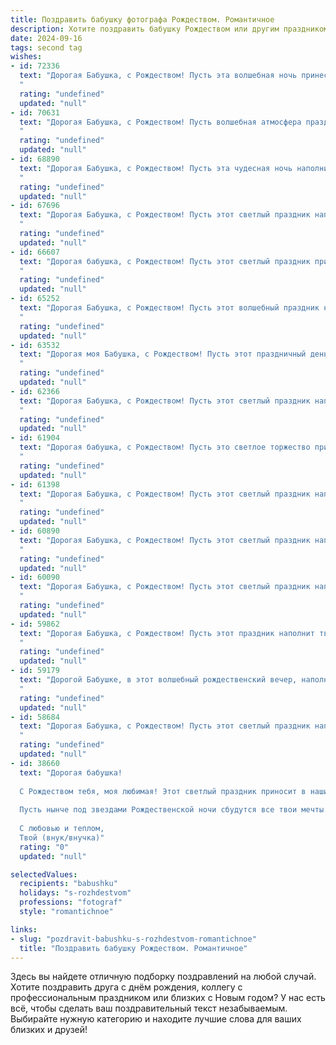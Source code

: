 ```yaml
---
title: Поздравить бабушку фотографа Рождеством. Романтичное
description: Хотите поздравить бабушку Рождеством или другим праздником? Наш ИИ создаст незабываемое поздравление, а вы обязательно выделитесь среди других.  
date: 2024-09-16
tags: second tag
wishes:
- id: 72336
  text: "Дорогая Бабушка, с Рождеством! Пусть эта волшебная ночь принесет тебе мир, любовь и радость, подобные тем, которые ты даришь своим снимкам.  Пусть каждый кадр твоей жизни будет полон счастья, а твой талант фотографа продолжает вдохновлять всех вокруг.
  "
  rating: "undefined"
  updated: "null"
- id: 70631
  text: "Дорогая Бабушка, с Рождеством! Пусть волшебная атмосфера праздника наполнит Ваш дом теплом и светом, а снимки, которые Вы сделаете в эти дни, сохранят самые яркие моменты и подарят Вам неповторимые воспоминания.
  "
  rating: "undefined"
  updated: "null"
- id: 68890
  text: "Дорогая Бабушка, с Рождеством! Пусть эта чудесная ночь наполнит твою душу теплом и светом, а сердце - радостью и любовью. Ты - наша любимая, а твои фотографии - словно запечатленные мгновения счастья, которые мы храним в своих сердцах.
  "
  rating: "undefined"
  updated: "null"
- id: 67696
  text: "Дорогая Бабушка, с Рождеством! Пусть этот светлый праздник наполнит Вашу жизнь теплом, радостью и вдохновением, как волшебный свет праздничных огней, который Вы так умело ловите в объектив своей фотокамеры.
  "
  rating: "undefined"
  updated: "null"
- id: 66607
  text: "Дорогая бабушка, с Рождеством! Пусть этот светлый праздник принесет вам тепло, уют и нежность, а в вашем сердце расцветут самые яркие и сокровенные мечты!
  "
  rating: "undefined"
  updated: "null"
- id: 65252
  text: "Дорогая Бабушка, с Рождеством! Пусть этот волшебный праздник наполнит твою жизнь светом, теплом и любовью, как твоё сердце наполняет любовью весь мир. Пусть каждый кадр твоей жизни, как и твои прекрасные фотографии, будет полон радости и счастья!
  "
  rating: "undefined"
  updated: "null"
- id: 63532
  text: "Дорогая моя Бабушка, с Рождеством! Пусть этот праздничный день наполнит Вашу душу теплом, любовью и светом, как Ваши фотографии всегда наполняют наши сердца красотой и  волшебством. Желаю Вам  крепкого здоровья, бесконечного счастья и  много-много ярких  моментов,  которые  останутся  в  Вашей  памяти  как  самые  прекрасные  картины.
  "
  rating: "undefined"
  updated: "null"
- id: 62366
  text: "Дорогая Бабушка, с Рождеством! Пусть этот светлый праздник наполнит твою жизнь теплом, любовью и удивительными моментами, как прекрасны фотографии, которые ты умеешь создавать. Желаю тебе здоровья, счастья и бесконечного вдохновения!
  "
  rating: "undefined"
  updated: "null"
- id: 61904
  text: "Дорогая бабушка, с Рождеством! Пусть это светлое торжество принесет в твою жизнь тепло, любовь и вдохновение, как яркие вспышки света на твоих волшебных фотографиях.
  "
  rating: "undefined"
  updated: "null"
- id: 61398
  text: "Дорогая Бабушка, с Рождеством! Пусть этот светлый праздник наполнит твою жизнь теплом и любовью, как твои фотографии наполняют наши сердца воспоминаниями. Желаю тебе волшебных мгновений, душевного покоя и крепкого здоровья. С Рождеством!
  "
  rating: "undefined"
  updated: "null"
- id: 60890
  text: "Дорогая Бабушка, с Рождеством! Пусть этот светлый праздник наполнит твой дом теплом, любовью и волшебством. Пусть твой объектив видит только прекрасные моменты, а каждая фотография становится ценным воспоминанием. Желаю тебе крепкого здоровья, творческих успехов и бесконечного счастья!
  "
  rating: "undefined"
  updated: "null"
- id: 60090
  text: "Дорогая Бабушка, с Рождеством! Пусть этот светлый праздник наполнит твой дом теплом и любовью, а в твоем объективе всегда будут отражаться только счастливые моменты.
  "
  rating: "undefined"
  updated: "null"
- id: 59862
  text: "Дорогая Бабушка, с Рождеством! Пусть этот праздник наполнит твой фотоаппарат яркими кадрами счастья, любви и тепла, а сердце —  волшебными мгновениями, которые ты будешь хранить в памяти всю жизнь.
  "
  rating: "undefined"
  updated: "null"
- id: 59179
  text: "Дорогой Бабушке, в этот волшебный рождественский вечер, наполненный теплом семейного очага, я хочу пожелать тебе, чтобы в объектив твоей камеры всегда попадали только самые яркие и счастливые моменты жизни! Пусть твои фотографии продолжают дарить радость и создавать незабываемые воспоминания для всех нас. С Рождеством!
  "
  rating: "undefined"
  updated: "null"
- id: 58684
  text: "Дорогая Бабушка, с Рождеством! Пусть этот светлый праздник наполнит твой дом теплом, любовью и волшебством. Пусть каждый снимок, который ты сделаешь в этот день, будет пропитан радостью и счастьем, как твоя душа, полная доброты и любви.
  "
  rating: "undefined"
  updated: "null"
- id: 38660
  text: "Дорогая бабушка!
  
  С Рождеством тебя, моя любимая! Этот светлый праздник приносит в наши сердца тепло и радость, словно солнечные лучи, запечатленные в твоих удивительных фотографиях. Ты, как истинный мастер своего дела, рассказываешь истории через каждый кадр, сохраняя мгновения, наполненные волшебством и любовью.
  
  Пусть нынче под звездами Рождественской ночи сбудутся все твои мечты. Желаю, чтобы каждый новый день приносил вдохновение, как светлые моменты, которые ты запечатлеваешь в своих работах. Пусть в твоем сердце всегда будет место для любви, нежности и, конечно, для фотографии, которая отражает красоту окружающего мира.
  
  С любовью и теплом,
  Твой (внук/внучка)"
  rating: "0"
  updated: "null"

selectedValues:
  recipients: "babushku"
  holidays: "s-rozhdestvom"
  professions: "fotograf"
  style: "romantichnoe"

links:
- slug: "pozdravit-babushku-s-rozhdestvom-romantichnoe"
  title: "Поздравить бабушку Рождеством. Романтичное"
---
```


Здесь вы найдете отличную подборку поздравлений на любой случай. 
Хотите поздравить друга с днём рождения, коллегу с профессиональным праздником или близких с Новым годом? У нас есть всё, чтобы сделать ваш поздравительный текст незабываемым. Выбирайте нужную категорию и находите лучшие слова для ваших близких и друзей!

